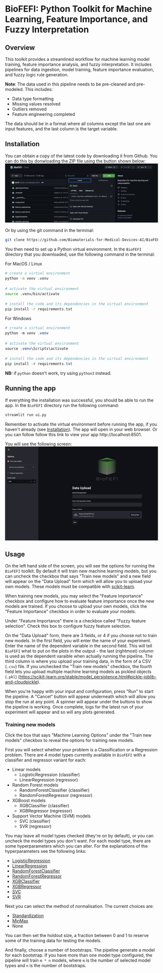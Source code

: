 # BioFEFI: Python Toolkit for Machine Learning, Feature Importance, and Fuzzy Interpretation

## Overview

This toolkit provides a streamlined workflow for machine learning model training, feature importance analysis, and fuzzy interpretation. It includes pipelines for data ingestion, model training, feature importance evaluation, and fuzzy logic rule generation.

**Note**: The data used in this pipeline needs to be pre-cleaned and pre-modeled. This includes:
- Data type formatting
- Missing values resolved
- Outliers removed
- Feature engineering completed

The data should be in a format where all columns except the last one are input features, and the last column is the target variable.

## Installation

You can obtain a copy of the latest code by downloading it from Github. You can do this by donwloading the ZIP file using the button shown below:
![Download ZIP](static/download-zip.png)

Or by using the git command in the terminal:
```bash
git clone https://github.com/Biomaterials-for-Medical-Devices-AI/BioFEFI.git
```

You then need to set up a Python virtual environment. In the `BioFEFI` directory that you downloaded, use the following command in the terminal:

For MacOS / Linux
```bash
# create a virtual environment
python -m venv .venv

# activate the virtual environment
source .venv/bin/activate

# install the code and its dependencies in the virtual environment
pip install -r requirements.txt
```

For Windows
```powershell
# create a virtual environment
python -m venv .venv

# activate the virtual environment
source .venv\Scripts\activate

# install the code and its dependencies in the virtual environment
pip install -r requirements.txt
```

**NB:** if `python` doesn't work, try using `python3` instead.

## Running the app

If everything the installation was successful, you should be able to run the app. In the `BioFEFI` directory run the following command:

```bash
streamlit run ui.py
```

Remember to activate the virtual environment before running the app, if you haven't already (see [Installation](#installation)). The app will open in your web browser. Or you can follow follow this link to view your app http://localhost:8501.

You will see the following screen:
![main screen](static/main-screen.png)

## Usage

On the left hand side of the screen, you will see the options for running the `BioFEFI` toolkit. By default it will train new machine learning models, but you can uncheck the checkbox that says "Train new models" and a new field will appear on the "Data Upload" form which will allow you to upload your own models. These models must be compatible with [scikit-learn](https://scikit-learn.org/stable/index.html). 

When training new models, you may select the "Feature Importance" checkbox and configure how to evaluate feature importance once the new models are trained.
If you choose to upload your own models, click the "Feature Importance" checkbox in order to evaluate your models.

Under "Feature Importance" there is a checkbox called "Fuzzy feature selection". Check this box to configure fuzzy feature selection.

On the "Data Upload" form, there are 3 fields, or 4 if you choose not to train new models. In the first field, you will enter the name of your experiment. Enter the name of the dependent variable in the second field. This will tell `BioFEFI` what to put on the plots in the output - the last (rightmost) column is used as the dependent varaible when actually running the pipeline. The third column is where you upload your training data, in the form of a CSV (`.csv`) file. If you unchecked the "Train new models" checkbox, the fourth field lets you upload multiple machine learning models as pickled objects (`.pkl`) (https://scikit-learn.org/stable/model_persistence.html#pickle-joblib-and-cloudpickle).

When you're happy with your input and configuration, press "Run" to start the pipeline. A "Cancel" button will appear underneath which will allow you stop the run at any point. A spinner will appear under the buttons to show the pipeline is working. Once complete, logs for the latest run of your experiment will appear and so will any plots generated.

### Training new models
Click the box that says "Machine Learning Options" under the "Train new models" checkbox to reveal the options for training new models.

First you will select whether your problem is a Classification or a Regression problem. There are 4 model types currently available in `BioFEFI` with a classifier and regressor variant for each:

- Linear models
  - LogisticRegression (classifier)
  - LinearRegression (regressor)
- Random Forest models
  - RandomForestClassifier (classifier)
  - RandomForestRegressor (regressor)
- XGBoost models
  - XGBClassifier (classifier)
  - XGBRegressor (regressor)
- Support Vector Machine (SVM) models
  - SVC (classifier)
  - SVR (regressor)

You may leave all model types checked (they're on by default), or you can uncheck the model types you don't want. For each model type, there are some hyperparameters which you can alter. For the explanations of the hyperparameters see the following links:

- [LogisticRegression](https://scikit-learn.org/stable/modules/generated/sklearn.linear_model.LogisticRegression.html)
- [LinearRegression](https://scikit-learn.org/stable/modules/generated/sklearn.linear_model.LinearRegression.html)
- [RandomForestClassifier](https://scikit-learn.org/stable/modules/generated/sklearn.ensemble.RandomForestClassifier.html)
- [RandomForestRegressor](https://scikit-learn.org/stable/modules/generated/sklearn.ensemble.RandomForestRegressor.html)
- [XGBClassifier](https://xgboost.readthedocs.io/en/stable/python/python_api.html#xgboost.XGBClassifier)
- [XGBRegressor](https://xgboost.readthedocs.io/en/stable/python/python_api.html#xgboost.XGBRegressor)
- [SVC](https://scikit-learn.org/stable/modules/generated/sklearn.svm.SVC.html)
- [SVR](https://scikit-learn.org/stable/modules/generated/sklearn.svm.SVR.html)

Next you can select the method of normalisation. The current choices are:
- [Standardization](https://scikit-learn.org/stable/modules/generated/sklearn.preprocessing.StandardScaler.html)
- [MinMax](https://scikit-learn.org/stable/modules/generated/sklearn.preprocessing.MinMaxScaler.html)
- None

You can then set the holdout size, a fraction between 0 and 1 to reserve some of the training data for testing the models.

And finally, choose a number of bootstraps. The pipeline generate a model for each bootstrap. If you have more than one model type configured, the pipeline will train `m * n` models, where `m` is the number of selected model types and `n` is the number of bootstraps.